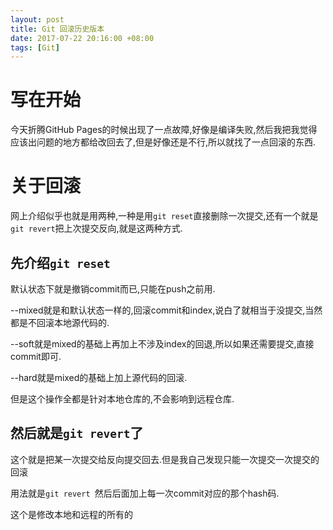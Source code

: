 ```yaml
---
layout: post
title: Git 回滚历史版本
date: 2017-07-22 20:16:00 +08:00
tags: [Git]
---
```

# 写在开始
今天折腾GitHub Pages的时候出现了一点故障,好像是编译失败,然后我把我觉得应该出问题的地方都给改回去了,但是好像还是不行,所以就找了一点回滚的东西.

# 关于回滚
网上介绍似乎也就是用两种,一种是用`git reset`直接删除一次提交,还有一个就是`git revert`把上次提交反向,就是这两种方式.

## 先介绍`git reset`

默认状态下就是撤销commit而已,只能在push之前用.

--mixed就是和默认状态一样的,回滚commit和index,说白了就相当于没提交,当然都是不回滚本地源代码的.

--soft就是mixed的基础上再加上不涉及index的回退,所以如果还需要提交,直接commit即可.

--hard就是mixed的基础上加上源代码的回滚.

但是这个操作全都是针对本地仓库的,不会影响到远程仓库.

## 然后就是`git revert`了

这个就是把某一次提交给反向提交回去.但是我自己发现只能一次提交一次提交的回滚

用法就是`git revert `然后后面加上每一次commit对应的那个hash码.

这个是修改本地和远程的所有的
